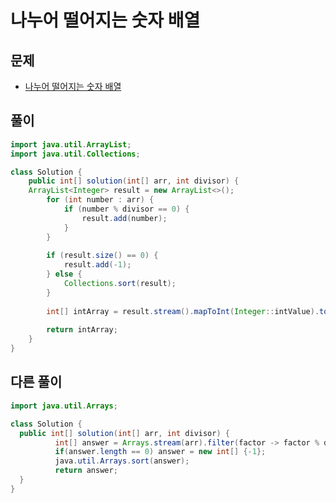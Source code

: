 # 나누어 떨어지는 숫자 배열
## 문제
- [나누어 떨어지는 숫자 배열](https://school.programmers.co.kr/learn/courses/30/lessons/12910?language=java)

## 풀이
```java
import java.util.ArrayList;
import java.util.Collections;

class Solution {
    public int[] solution(int[] arr, int divisor) {
    ArrayList<Integer> result = new ArrayList<>();
        for (int number : arr) {
            if (number % divisor == 0) {
                result.add(number);
            }
        }
        
        if (result.size() == 0) {
            result.add(-1);
        } else {
            Collections.sort(result);
        }
        
        int[] intArray = result.stream().mapToInt(Integer::intValue).toArray();
        
        return intArray;
    }
}
```

## 다른 풀이
```java
import java.util.Arrays;

class Solution {
  public int[] solution(int[] arr, int divisor) {
          int[] answer = Arrays.stream(arr).filter(factor -> factor % divisor == 0).toArray();
          if(answer.length == 0) answer = new int[] {-1};
          java.util.Arrays.sort(answer);
          return answer;
  }
}
```